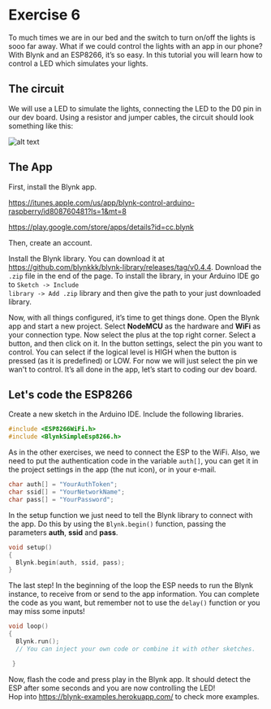 # Exercise 6

To much times we are in our bed and the switch to turn on/off the lights is sooo far away. What if we could control the lights with an app in our phone? With Blynk and an ESP8266, it’s so easy. In this tutorial you will learn how to control a LED which simulates your lights.

## The circuit

We will use a LED to simulate the lights, connecting the LED to the D0 pin in our dev board. Using a resistor and jumper cables, the circuit should look something like this:

![alt text](https://github.com/fpimenta/esp_workshop/blob/master/e782f7226577cb5059a5345e3de38d8e.png)

## The App
First, install the Blynk app.

https://itunes.apple.com/us/app/blynk-control-arduino-raspberry/id808760481?ls=1&mt=8

https://play.google.com/store/apps/details?id=cc.blynk

Then, create an account.

Install the Blynk library. You can download it at https://github.com/blynkkk/blynk-library/releases/tag/v0.4.4. Download the <code>.zip</code> file in the end of the page. To install the library, in your Arduino IDE go to <code>Sketch -> Include library -> Add .zip</code> library and then give the path to your just downloaded library.

Now, with all things configured, it’s time to get things done. Open the Blynk app and start a new project. Select **NodeMCU** as the hardware and **WiFi** as your connection type. Now select the plus at the top right corner. Select a button, and then click on it. In the button settings, select the pin you want to control. You can select if the logical level is HIGH when the button is pressed (as it is predefined) or LOW. For now we will just select the pin we wan't to control. It’s all done in the app, let’s start to coding our dev board.

## Let's code the ESP8266
Create a new sketch in the Arduino IDE. Include the following libraries.

```c++
#include <ESP8266WiFi.h>
#include <BlynkSimpleEsp8266.h>
```

As in the other exercises, we need to connect the ESP to the WiFi. Also, we need to put the authentication code in the variable <code>auth[]</code>, you can get it in the project settings in the app (the nut icon), or in your e-mail.

```c++
char auth[] = "YourAuthToken";
char ssid[] = "YourNetworkName";
char pass[] = "YourPassword";
```

In the setup function we just need to tell the Blynk library to connect with the app. Do this by using the <code>Blynk.begin()</code> function, passing the parameters **auth**, **ssid** and **pass**.

```c++
void setup()
{
  Blynk.begin(auth, ssid, pass);
}
```

The last step! In the beginning of the loop the ESP needs to run the Blynk instance, to receive from or send to the app information. You can complete the code as you want, but remember not to use the <code>delay()</code> function or you may miss some inputs!  

```c++
void loop()
{
  Blynk.run();
  // You can inject your own code or combine it with other sketches.

 }
```
Now, flash the code and press play in the Blynk app. It should detect the ESP after some seconds and you are now controlling the LED!  
Hop into https://blynk-examples.herokuapp.com/ to check more examples.
